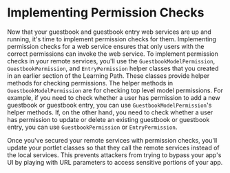 # Implementing Permission Checks [](id=implementing-permission-checks)

Now that your guestbook and guestbook entry web services are up and running, 
it's time to implement permission checks for them. Implementing permission
checks for a web service ensures that only users with the correct permissions
can invoke the web service. To implement permission checks in your remote
services, you'll use the `GuestbookModelPermission`, `GuestbookPermission`, and
`EntryPermission` helper classes that you created in an earlier section of the
Learning Path. These classes provide helper methods for checking permissions.
The helper methods in `GuestbookModelPermission` are for checking top level
model permissions. For example, if you need to check whether a user has
permission to add a new guestbook or guestbook entry, you can use
`GuestbookModelPermission`'s helper methods. If, on the other hand, you need to
check whether a user has permission to update or delete an existing guestbook
or guestbook entry, you can use `GuestbookPermission` or `EntryPermission`.


Once you've secured your remote services with permission checks, you'll update
your portlet classes so that they call the remote services instead of the local
services. This prevents attackers from trying to bypass your app's UI by
playing with URL parameters to access sensitive portions of your app.

